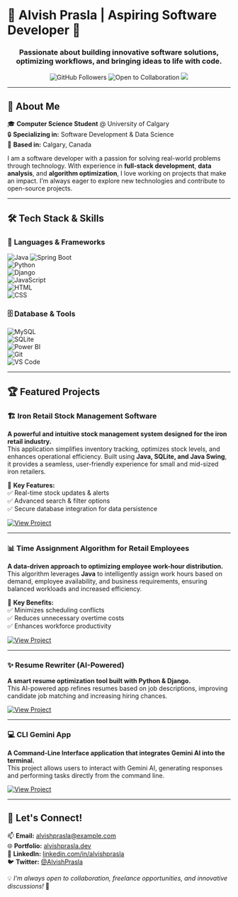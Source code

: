 # 🌟 Alvish Prasla | Aspiring Software Developer 🚀  

<h3 align="center">Passionate about building innovative software solutions, optimizing workflows, and bringing ideas to life with code.</h3>

<p align="center">
  <img src="https://img.shields.io/github/followers/alvishprasla11?style=flat-square&logo=github" alt="GitHub Followers">
  <img src="https://img.shields.io/badge/Open%20to%20Collaboration-Yes-brightgreen?style=flat-square" alt="Open to Collaboration">
  <img src="https://img.shields.io/badge/Status-Active-blue?style=flat-square">
</p>

---

## 🚀 About Me  
🎓 **Computer Science Student** @ University of Calgary  
🔒 **Specializing in:** Software Development & Data Science  
📍 **Based in:** Calgary, Canada  

I am a software developer with a passion for solving real-world problems through technology. With experience in **full-stack development**, **data analysis**, and **algorithm optimization**, I love working on projects that make an impact. I’m always eager to explore new technologies and contribute to open-source projects.  

---

## 🛠️ Tech Stack & Skills  

### 🚀 **Languages & Frameworks**  
![Java](https://img.shields.io/badge/Java-%23ED8B00.svg?style=for-the-badge&logo=openjdk&logoColor=white)  ![Spring Boot](https://img.shields.io/badge/Spring%20Boot-6DB33F?style=for-the-badge&logo=springboot&logoColor=white)  
![Python](https://img.shields.io/badge/Python-3776AB?style=for-the-badge&logo=python&logoColor=white)  
![Django](https://img.shields.io/badge/Django-092E20?style=for-the-badge&logo=django&logoColor=white)  
![JavaScript](https://img.shields.io/badge/JavaScript-F7DF1E?style=for-the-badge&logo=javascript&logoColor=black)  
![HTML](https://img.shields.io/badge/HTML-E34F26?style=for-the-badge&logo=html5&logoColor=white)  
![CSS](https://img.shields.io/badge/CSS-1572B6?style=for-the-badge&logo=css3&logoColor=white)  

### 🗄️ **Database & Tools**  
![MySQL](https://img.shields.io/badge/MySQL-4479A1?style=for-the-badge&logo=mysql&logoColor=white)  
![SQLite](https://img.shields.io/badge/SQLite-003B57?style=for-the-badge&logo=sqlite&logoColor=white)  
![Power BI](https://img.shields.io/badge/Power%20BI-F2C811?style=for-the-badge&logo=powerbi&logoColor=black)  
![Git](https://img.shields.io/badge/Git-F05032?style=for-the-badge&logo=git&logoColor=white)  
![VS Code](https://img.shields.io/badge/VS%20Code-007ACC?style=for-the-badge&logo=visualstudiocode&logoColor=white)  

---

## 🏆 Featured Projects  

### 🏗️ Iron Retail Stock Management Software  
**A powerful and intuitive stock management system designed for the iron retail industry.**  
This application simplifies inventory tracking, optimizes stock levels, and enhances operational efficiency. Built using **Java, SQLite, and Java Swing**, it provides a seamless, user-friendly experience for small and mid-sized iron retailers.  

🔹 **Key Features:**  
✅ Real-time stock updates & alerts  
✅ Advanced search & filter options  
✅ Secure database integration for data persistence  

[![View Project](https://img.shields.io/badge/GitHub-View_Project-blue?style=for-the-badge&logo=github)](https://github.com/alvishprasla11/StockManagementSoftwareForIronRetailBusinesses)  

---

### 📊 Time Assignment Algorithm for Retail Employees  
**A data-driven approach to optimizing employee work-hour distribution.**  
This algorithm leverages **Java** to intelligently assign work hours based on demand, employee availability, and business requirements, ensuring balanced workloads and increased efficiency.  

🔹 **Key Benefits:**  
✅ Minimizes scheduling conflicts  
✅ Reduces unnecessary overtime costs  
✅ Enhances workforce productivity  

[![View Project](https://img.shields.io/badge/GitHub-View_Project-blue?style=for-the-badge&logo=github)](https://github.com/alvishprasla11/StockManagementSoftwareForIronRetailBusinesses)  

---

### ✨ Resume Rewriter (AI-Powered)  
**A smart resume optimization tool built with Python & Django.**  
This AI-powered app refines resumes based on job descriptions, improving candidate job matching and increasing hiring chances.  

[![View Project](https://img.shields.io/badge/GitHub-View_Project-purple?style=for-the-badge&logo=github)](https://github.com/alvishprasla11/ResumeRewriterAI)  

---

### 💻 CLI Gemini App  
**A Command-Line Interface application that integrates Gemini AI into the terminal.**  
This project allows users to interact with Gemini AI, generating responses and performing tasks directly from the command line.  

[![View Project](https://img.shields.io/badge/GitHub-View_Project-orange?style=for-the-badge&logo=github)](https://github.com/alvishprasla11/CLI-Gemini-App)  

---

## 🤝 Let's Connect!  
📫 **Email:** alvishprasla@example.com  
🌐 **Portfolio:** [alvishprasla.dev](https://alvishprasla.dev)  
💼 **LinkedIn:** [linkedin.com/in/alvishprasla](https://linkedin.com/in/alvishprasla)  
🐦 **Twitter:** [@AlvishPrasla](https://twitter.com/AlvishPrasla)  

💡 *I’m always open to collaboration, freelance opportunities, and innovative discussions!* 🚀
